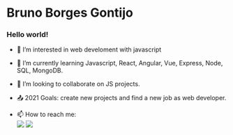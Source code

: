 # Bruno Borges Gontijo 

### Hello world! 

- 👀 I’m interested in web develoment with javascript

- 🌱 I’m currently learning Javascript, React, Angular, Vue, Express, Node, SQL, MongoDB.

- 💞️ I’m looking to collaborate on JS projects.

- :outbox_tray: 2021 Goals: create new projects and find a new job as web developer.

- 📫 How to reach me:
\
[<img src="https://img.shields.io/badge/linkedin-%230077B5.svg?&style=for-the-badge&logo=linkedin&logoColor=white" />](https://www.linkedin.com/in/bruno2077/) [<img src="https://img.shields.io/badge/Microsoft_Outlook-0078D4?style=for-the-badge&logo=microsoft-outlook&logoColor=white "/>](mailto:assembleia23@hotmail.com)


<!---
bruno2077/bruno2077 is a ✨ special ✨ repository because its `README.md` (this file) appears on your GitHub profile.
You can click the Preview link to take a look at your changes.
--->
